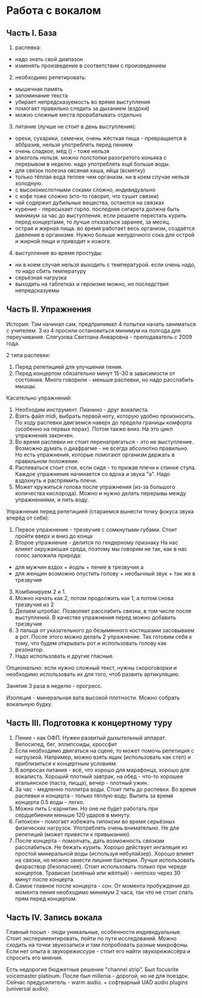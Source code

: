 # Работа с вокалом

## Часть I. База

1. распевка:
- надо знать свой диапазон
- изменять произведение в соответствии с произведением
2. необходимо репетировать:
- мышечная память
- запоминание текста
- убирает непредсказуемость во время выступления
- помогает правильно следить за дыханием (вздохи)
- можно сложные места прорабатывать отдельно
3. питание (лучше не стоит в день выступления):
- орехи, сухарики, семечки, очень жёсткая пища - превращается в аббразив, нельзя употреблять перед пением
- очень сладкое, мёд () - тоже нельзя
- алкоголь нельзя. можно полстопки разогретого коньяка с перерывом в неделю. надо употреблять ещё больше воды.
- для связок полезна овсяная каша, яйца (всмятку)
- только тёплая вода теплее чем организм. ни в коем случае нельзя холодную.
- с высококислотными соками сложно, индивидуально
- с кофе тоже сложно (кто-то говорит, что сушит связки)
- чай содержит дубильные вещества, остаются на связках
- курение - пересыхает горло. последняя сигарета должна быть минимум за час до выступления. если решаете перестать курить перед концертами, то лучше отказаться заранее, за месяц.
- острая и жирная пища. во время работает весь организм, создаётся давление в организме. Нужно больше желудочного сока для острой и жирной пищи и приводит к изжоге.
4. выступление во время простуды:
- ни в коем случае нельзя выходить с температурой. если очень надо, то надо сбить температуру
- серьёзная нагрузка
- выходить на таблетках и героизме можно, но последствия непредсказуемы

## Часть II. Упражнения

История: Тэм начинал сам, предпринимал 4 попытки начать заниматься с учителем.
3 из 4 просили остановиться минимум на полгода для переучивания.
Слягузова Светлана Анваровна - преподаватель с 2009 года.

2 типа распевки:
1. Перед репетицией для улучшения пения.
2. Перед концертом обязательно минут 15-30 в зависимости от состояния. Много говорили - меньше распевки, но надо расслабить мышцы.

Касательно упражнений:
1. Необходим инструмент. Пианино - друг вокалиста.
2. Взять файл midi, выбрать первой ноту, которую удобно произносить.
По ходу распевки двигаемся наверх до предела границы комфорта (особенно на первых порах). Потом также вниз. На это цикл упражнения закончен.
3. Во время распевки не стоит перенапрягаться - это не выступление.
Возможно думать о диафрагме - не всегда абсолютно правильно.
Но есть упражнения, которые помогают организм держать в правильном положении.
4. Распеваться стоит стоя, если сидя - то прижав плечи к спинке стула.
Каждое упражнение начинается со вдоха и звука "а". Надо вздохнуть и распрямить плечи.
5. Может кружиться голова после упражнения (из-за большого количества кислорода).
Можно и нужно делать перерывы между упражнениями, и пить воду.

Упражнения перед репетицией (стараемся вынести точку фокуса звука вперёд от себя):

1. Первое упражнение - трезвучия с сомкнутыми губами. Стоит пройти вверх и вниз до конца
2. Второе упражнение - делится по гендерному признаку
На нас влияет окружаюшая среда, поэтому мы говорим не так, как в нас голос заложила природа:
 - для мужчин вздох + йодль + пение в трезвучия а
 - для женщин возможно опустить голову + необычный звук + так же в трезвучия
3. Комбинируем 2 и 1.
4. Можно начать как 2, потом продолжить как 1, а потом снова трезвучия из 2
5. Делаем штробас. Позволяет расслабить связки, в том числе после выступлений. В качестве упражнения перед можно добавить трезвучия
6. 3 пальца от указательного до безымянного костяшками засовываем в рот. После этого можно делать 2 упражнение. Так готовим себя к тому, что будем открывать рот и использовать голову как резонатор.
7. Надо использовать и другие гласные.

Опционально: если нужно сложный текст, нужны скороговорки и необходимо использовать их для того, чтоб развить артикуляцию.

Занятия 3 раза в неделю - прогресс.

Изоляция - минеральная вата высокой плотности.
Можно собрать вокальную будку.

## Часть III. Подготовка к концертному туру

1. Пение - как ОФП.
  Нужен развитый дыхытельный аппарат.
  Велосипед, бег, эллипсоиды, кроссфит
2. Если необходимо двигаться на сцене, то может помочь репетиция с нагрузкой.
Например, можно взять ящик (использовать как степ) и приблизиться к концертным условиям.
3. В вопросах питания - всё, что хорошо для марафонца, хорошо для вокалиста. Хороший плотный завтрак, на обед - что-то хорошее итальянское (паста, пицца), вечер - плотный ужин.
4. За час - медленно поллитра воды. Стоит пить до распевки. Во время распевки и концерта - только тёплую воду. Выпить за время концерта 0.5 воды - легко.
5. Можно пить L-карнитин. Но оне не будет работать при сердцебиении меньше 120 ударов в минуту.
6. Гипоксен - помогает избежать гипоксии во время серьёзных физических нагрузок. Употреблять очень внимательно. Не для репетиций (может привести к привыканию).
7. После концерта - помолчать, дать возможность связкам расслабиться. Не бежать курить. Хорошо действует ингаляция из простой минеральной воды (используя небулайзер). Хорошо влияет на связки, но можно занести лишние бактерии. Лучше использовать физраствор (безопаснее). Стоит использовать только при череде концертов. Трависил (зелёный или жёлтый) - неплохо через 30 минут после концерта.
8. Самое главное после концерта - сон. От момента пробуждения до момента пения необходимо минимум 2 часа, так что не стоит спать прям перед концертом.

## Часть IV. Запись вокала

Главный посыл - люди уникальные, особенности индивидуальные.
Стоит экспериментировать, пойти по пути исследований.
Можно сходить на точки звукозаписи и там попробовать разные микрофоны.
Если нет опыта в звукорежиссуре - стоит его найти звукорежиссёра и спросить его мнения.

Есть недорогие бюджетные решение "channel strip".
Был focusrite voicemaster platinum.
После был millenia - дорогой, но не для поездок.
Сейчас предусилитель - warm audio. + софтварный UAD audio plugins (universal audio).
